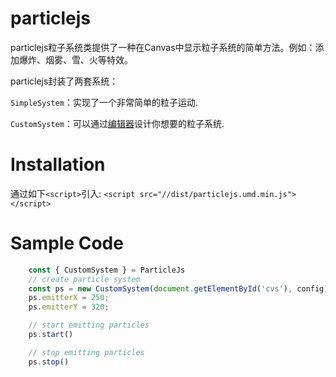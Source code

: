 # particlejs
particlejs粒子系统类提供了一种在Canvas中显示粒子系统的简单方法。例如：添加爆炸、烟雾、雪、火等特效。

particlejs封装了两套系统：

`SimpleSystem`：实现了一个非常简单的粒子运动.

`CustomSystem`：可以通过[编辑器](http://www.http://idleb.cn/examples/particlejs/editor)设计你想要的粒子系统.

# Installation
通过如下`<script>`引入:
`<script src="//dist/particlejs.umd.min.js"></script>`

# Sample Code
``` javascript
    const { CustomSystem } = ParticleJs
    // create particle system
    const ps = new CustomSystem(document.getElementById('cvs'), config)
    ps.emitterX = 250;
    ps.emitterY = 320;

    // start emitting particles
    ps.start()

    // stop emitting particles
    ps.stop()
```
